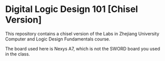 Digital Logic Design 101 [Chisel Version]
=======================
This repository contains a chisel version of the Labs in Zhejiang University Computer and Logic Design Fundamentals course.

The board used here is Nexys A7, which is not the SWORD board you used in the class.


